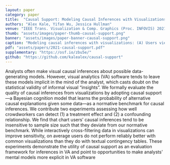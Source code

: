 ```yaml
---
layout: paper
category: paper
title:  "Causal Support: Modeling Causal Inferences with Visualizations"
authors: "Alex Kale, Yifan Wu, Jessica Hullman"
venue: "IEEE Trans. Visualization & Comp. Graphics (Proc. INFOVIS) 2021"
thumb: "assets/images/paper-thumb-causal-support.png"
banner: "assets/images/paper-banner-causal-support.png"
caption: "Modeling causal inferences with visualizations: (A) Users view and may interact with data visualizations; (B) Ideally, users reason through a series of comparisons that allow them to allocate subjective probabilities to possible data generating processes; and (C) We elicit users’ subjective probabilities as a Dirichlet distribution across possible causal explanations and compare these causal inferences to a computed benchmark of causal support, which we derive from Bayesian inference across possible causal models."
pdf: "assets/papers/2021-causal-support.pdf"
supplementary: "https://osf.io/zbu5e/"
github: "https://github.com/kalealex/causal-support"
---
```


<!-- abstract -->
Analysts often make visual causal inferences about possible data-generating models. However, visual analytics (VA) software tends to leave these models implicit in the mind of the analyst, which casts doubt on the statistical validity of informal visual “insights”. We formally evaluate the quality of causal inferences from visualizations by adopting causal support—a Bayesian cognition model that learns the probability of alternative causal explanations given some data—as a normative benchmark for causal inferences. We contribute two experiments assessing how well crowdworkers can detect (1) a treatment effect and (2) a confounding relationship. We find that chart users’ causal inferences tend to be insensitive to sample size such that they deviate from our normative benchmark. While interactively cross-filtering data in visualizations can improve sensitivity, on average users do not perform reliably better with common visualizations than they do with textual contingency tables. These experiments demonstrate the utility of causal support as an evaluation framework for inferences in VA and point to opportunities to make analysts’ mental models more explicit in VA software